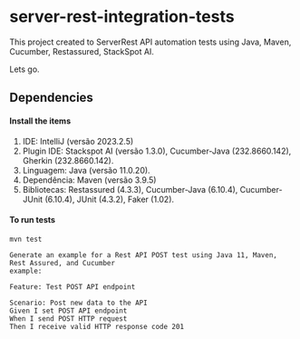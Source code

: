 # server-rest-integration-tests
This project created to ServerRest API automation tests using Java, Maven, Cucumber, Restassured, StackSpot AI.

Lets go.

## Dependencies

#### Install the items

1. IDE: IntelliJ (versão 2023.2.5)
2. Plugin IDE: Stackspot AI (versão 1.3.0), Cucumber-Java (232.8660.142), Gherkin (232.8660.142). 
3. Linguagem: Java (versão 11.0.20). 
4. Dependência: Maven (versão 3.9.5)
5. Bibliotecas: Restassured (4.3.3), Cucumber-Java (6.10.4), Cucumber-JUnit (6.10.4), JUnit (4.3.2), Faker (1.02).


#### To run tests

```
mvn test
```

```
Generate an example for a Rest API POST test using Java 11, Maven, Rest Assured, and Cucumber
example:

Feature: Test POST API endpoint

Scenario: Post new data to the API
Given I set POST API endpoint
When I send POST HTTP request
Then I receive valid HTTP response code 201

```
